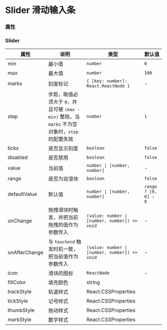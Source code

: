 # Slider 滑动输入条

<code src="./demos/demo1.tsx"></code>

### 属性

### Slider

| 属性          | 说明                                                         | 类型                                          | 默认值               |
| ------------- | ------------------------------------------------------------ | --------------------------------------------- | -------------------- |
| min           | 最小值                                                       | `number`                                      | `0`                  |
| max           | 最大值                                                       | `number`                                      | `100`                |
| marks         | 刻度标记                                                     | `{ [key: number]: React.ReactNode }`          | -                    |
| step          | 步距，取值必须大于 `0`，并且可被 `(max - min)` 整除。当 `marks` 不为空对象时，`step` 的配置失效 | `number`                                      | `1`                  |
| ticks         | 是否显示刻度                                                 | `boolean`                                     | `false`              |
| disabled      | 是否禁用                                                     | `boolean`                                     | `false`              |
| value         | 当前值                                                       | `number \| [number, number]`                  | -                    |
| range         | 是否为双滑块                                                 | `boolean`                                     | `false`              |
| defaultValue  | 默认值                                                       | `number \| [number, number]`                  | `range ? [0, 0] : 0` |
| onChange      | 拖拽滑块时触发，并把当前拖拽的值作为参数传入                 | `(value: number \| [number, number]) => void` | -                    |
| onAfterChange | 与 `touchend` 触发时机一致，把当前值作为参数传入             | `(value: number \| [number, number]) => void` | -                    |
| icon          | 滑块的图标                                                   | `ReactNode`                                   | -                    |
| fillColor     | 填充颜色                                                     | string                                        |                      |
| trackStyle    | 轨道样式                                                     | React.CSSProperties                           |                      |
| tickStyle     | 记号样式                                                     | React.CSSProperties                           |                      |
| thumbStyle    | 拖动样式                                                     | React.CSSProperties                           |                      |
| markStyle     | 数字样式                                                     | React.CSSProperties                           |                      |
